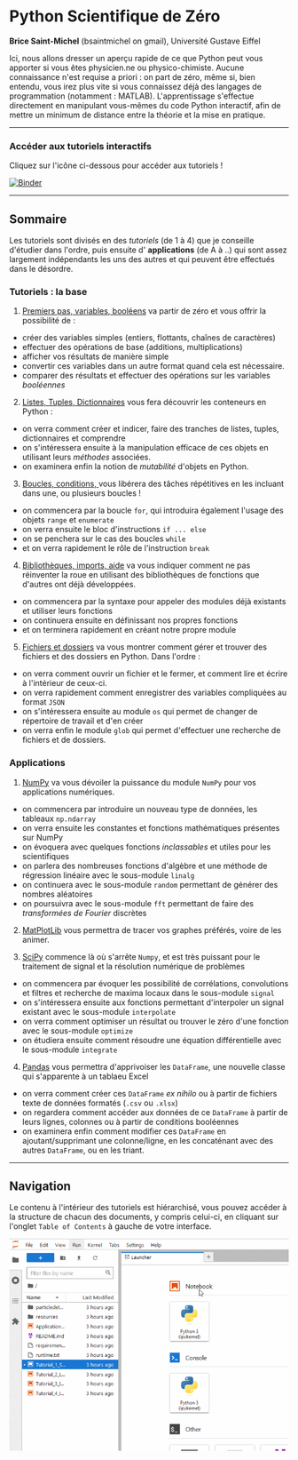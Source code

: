 # Python Scientifique de Zéro

__Brice Saint-Michel__ (bsaintmichel on gmail), Université Gustave Eiffel

Ici, nous allons dresser un aperçu rapide de ce que Python peut vous apporter si vous êtes physicien.ne ou physico-chimiste. Aucune connaissance n'est requise a priori : on part de zéro, même si, bien entendu, vous irez plus vite si vous connaissez déjà des langages de programmation (notamment : MATLAB). L'apprentissage s'effectue directement en manipulant vous-mêmes du code Python interactif, afin de mettre un minimum de distance entre la théorie et la mise en pratique.

----------------------------------

### Accéder aux tutoriels interactifs 

Cliquez sur l'icône ci-dessous pour accéder aux tutoriels !

[![Binder](https://mybinder.org/badge_logo.svg)](https://mybinder.org/v2/gh/bsaintmichel/PythonZero/HEAD)

---------------------------------

## Sommaire 

Les tutoriels sont divisés en des _tutoriels_ (de 1 à 4) que je conseille d'étudier dans l'ordre, puis ensuite d' __applications__ (de A à ..) qui sont assez largement indépendants les uns des autres et qui peuvent être effectués dans le désordre.

### Tutoriels : la base 

1. [Premiers pas, variables, booléens](./Tutorial_1_SimpleThings.ipynb) va partir de zéro et vous offrir la possibilité de :
* créer des variables simples (entiers, flottants, chaînes de caractères)
* effectuer des opérations de base (additions, multiplications) 
* afficher vos résultats de manière simple
* convertir ces variables dans un autre format quand cela est nécessaire. 
* comparer des résultats et effectuer des opérations sur les variables _booléennes_

2. [Listes, Tuples, Dictionnaires](./Tutorial_2_ListsTuplesDicts.ipynb) vous fera découvrir les conteneurs en Python : 
* on verra comment créer et indicer, faire des tranches de listes, tuples, dictionnaires et comprendre 
* on s'intéressera ensuite à la manipulation efficace de ces objets en utilisant leurs _méthodes_ associées.
* on examinera enfin la notion de _mutabilité_ d'objets en Python.

3. [Boucles, conditions, ](./Tutorial_3_Loops.ipynb) vous libérera des tâches répétitives en les incluant dans une, ou plusieurs boucles !
* on commencera par la boucle `for`, qui introduira également l'usage des objets `range` et `enumerate`
* on verra ensuite le bloc d'instructions `if ... else`
* on se penchera sur le cas des boucles `while`
* et on verra rapidement le rôle de l'instruction `break`

4. [Bibliothèques, imports, aide](./Tutorial_4_Imports.ipynb) va vous indiquer comment ne pas réinventer la roue en utilisant des bibliothèques de fonctions que d'autres ont déjà développées.
* on commencera par la syntaxe pour appeler des modules déjà existants et utiliser leurs fonctions
* on continuera ensuite en définissant nos propres fonctions 
* et on terminera rapidement en créant notre propre module 

5. [Fichiers et dossiers](./Tutorial_5_Files.ipynb) va vous montrer comment gérer et trouver des fichiers et des dossiers en Python. Dans l'ordre : 
* on verra comment ouvrir un fichier et le fermer, et comment lire et écrire à l'intérieur de ceux-ci. 
* on verra rapidement comment enregistrer des variables compliquées au format `JSON`
* on s'intéressera ensuite au module `os` qui permet de changer de répertoire de travail et d'en créer
* on verra enfin le module `glob` qui permet d'effectuer une recherche de fichiers et de dossiers.

### Applications 

1. [NumPy](./Application_A_Numpy.ipynb) va vous dévoiler la puissance du module `NumPy` pour vos applications numériques.
  * on commencera par introduire un nouveau type de données, les tableaux `np.ndarray`
  * on verra ensuite les constantes et fonctions mathématiques présentes sur NumPy
  * on évoquera avec quelques fonctions _inclassables_ et utiles pour les scientifiques 
  * on parlera des nombreuses fonctions d'algèbre et une méthode de régression linéaire avec le sous-module `linalg` 
  * on continuera avec le sous-module `random` permettant de générer des nombres aléatoires
  * on poursuivra avec le sous-module `fft` permettant de faire des _transformées de Fourier_ discrètes

2. [MatPlotLib](./Application_B_MatPlotLib.ipynb) vous permettra de tracer vos graphes préférés, voire de les animer.

3. [SciPy](./Application_C_Scipy) commence là où s'arrête `Numpy`, et est très puissant pour le traitement de signal et la résolution numérique de problèmes
  * on commencera par évoquer les possibilité de corrélations, convolutions et filtres et recherche de maxima locaux dans le sous-module `signal`
  * on s'intéressera ensuite aux fonctions permettant d'interpoler un signal existant avec le sous-module `interpolate`
  * on verra comment optimiser un résultat ou trouver le zéro d'une fonction avec le sous-module `optimize`
  * on étudiera ensuite comment résoudre une équation différentielle avec le sous-module `integrate`

4. [Pandas](./Application_D_Pandas.ipynb) vous permettra d'apprivoiser les `DataFrame`, une nouvelle classe qui s'apparente à un tablaeu Excel
  * on verra comment créer ces `DataFrame` _ex nihilo_ ou à partir de fichiers texte de données formatés (`.csv` ou `.xlsx`)
  * on regardera comment accéder aux données de ce `DataFrame` à partir de leurs lignes, colonnes ou à partir de conditions booléennes
  * on examinera enfin comment modifier ces `DataFrame` en ajoutant/supprimant une colonne/ligne, en les concaténant avec des autres `DataFrame`, ou en les triant.


--------------------------

## Navigation 

Le contenu à l'intérieur des tutoriels est hiérarchisé, vous pouvez accéder à la structure de chacun des documents, y compris celui-ci, en cliquant sur l'onglet `Table of Contents` à gauche de votre interface.

![img](resources/browse_sections.gif)
